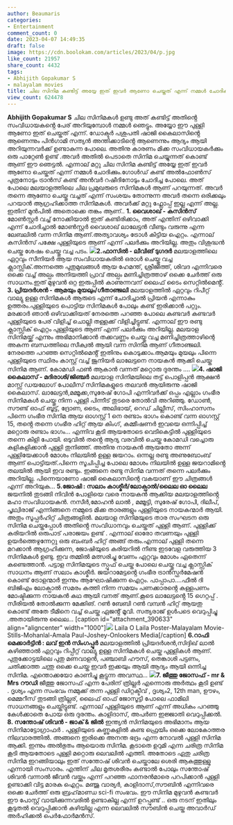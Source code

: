 ```yaml
---
author: Beaumaris
categories:
- Entertainment
comment_count: 0
date: 2023-04-07 14:49:35
draft: false
image: https://cdn.boolokam.com/articles/2023/04/p.jpg
like_count: 21957
share_count: 4432
tags:
- Abhijith Gopakumar S
- malayalam movies
title: ചില സിനിമ കണ്ടിട്ട് അയ്യേ ഇത് ഇവർ ആണോ ചെയ്തത് എന്ന് നമ്മൾ ചോദിക്കും !
view_count: 624478
---
```


**Abhijith Gopakumar S** ചില സിനിമകൾ ഉണ്ടു അത് കണ്ടിട്ട് അതിൻ്റെ സംവിധായകൻ്റെ പേര് അറിയുമ്പോൾ നമ്മൾ ഞെട്ടും. അയ്യോ ഈ പുള്ളി ആണോ ഇത് ചെയ്തത് എന്ന്. ഡോക്ടർ പശുപതി ഷാജി കൈലാസിൻ്റെ ആണെന്നും പിൻഗാമി സത്യൻ അന്തിക്കാടിൻ്റെ ആണെന്നും ആദ്യം ആയി അറിയുന്നവർക്ക് ഉണ്ടാകുന്ന പോലെ. അതിനു കാരണം മിക്ക സംവിധായകർക്കും ഒരു പാറ്റേൺ ഉണ്ട് .അവർ അതിൽ പെടാതെ സിനിമ ചെയ്യുന്നത് കൊണ്ട് ആണ് ഈ ഞെട്ടൽ. എന്നാല് മറ്റു ചില സിനിമ കണ്ടിട്ട് അയ്യേ ഇത് ഇവർ ആണോ ചെയ്തത് എന്ന് നമ്മൾ ചോദിക്കും.ഗോൾഡ് കണ്ട് അൽഫോൺസ് പുത്രനോടും ട്രാൻസ് കണ്ട് അൻവർ റഷീദിനോടും ചോദിച്ച പോലെ. അത് പോലെ മലയാളത്തിലെ ചില പ്രമുഖരുടെ സിനിമകൾ ആണ് പറയുന്നത്. അവർ തന്നെ ആണോ ചെയ്തു വച്ചത് എന്ന് സംശയം തോന്നുന്ന അവർ തന്നെ ഒരിക്കലും പറയാൻ ആഗ്രഹിക്കാത്ത സിനിമകൾ. അവർക്ക് മറ്റു ഫ്ലോപ്പ് ഇല്ല എന്ന് അല്ല. ഇതിന് മുൻപിൽ അതൊക്കെ തങ്കം ആണ്.. **1\. വൈശാഖ് - കസിൻസ്** മോൺസ്റ്റർ വച്ച് നോക്കിയാൽ ഇത് കണ്ടിരിക്കാം, അത് എന്തിന് ഒഴിവാക്കി എന്ന് ചോദിച്ചാൽ മോൺസ്റ്റർ വൈശാഖ് ലാലേട്ടൻ വീണ്ടും വരുന്നു എന്ന ലേബലിൽ വന്ന സിനിമ ആണ്.അത്യാവശ്യം ട്രോൾ കിട്ടിയ ഐറ്റം. എന്നാല് കസിൻസ് പക്ഷേ പുള്ളിയുടെ ആണ് എന്ന് പലർക്കും അറിയില്ല. അതും വിശുദ്ധൻ ചെയ്ത ശേഷം ചെയ്തു വച്ച പടം. **![](https://cdn.boolokam.com/articles/2023/04/p.jpg)2.ഫാസിൽ - ലീവിങ് ടുഗദർ** മലയാളത്തിലെ ഏറ്റവും സീനിയർ ആയ സംവിധായകരിൽ ഒരാൾ ചെയ്തു വച്ച ക്ലാസ്സിക്.അന്നത്തെ പുതുമുഖങ്ങൾ ആയ ഹേമന്ത്, ശ്രീജിത്ത്, ശിവദ എന്നിവരെ ഒക്കെ വച്ച് അല്പം അനിയത്തി പ്രാവ് അല്പം മണിച്ചിത്രത്താഴ്‌ ഒക്കെ ചേർത്ത് ഒരു സാധനം.ഇത് മുഴുവൻ ഒറ്റ ഇരുപ്പിൽ കാണുന്നവന് ലൈഫ് ടൈം സെറ്റിൽമെൻ്റ്. **3\. പ്രിയദർശൻ - ആമയും മുയലും/ഗീതാഞ്ജലി** മലയാളത്തിൽ ഏറ്റവും റിപീറ്റ് വാല്യു ഉള്ള സിനിമകൾ ആരുടെ എന്ന് ചോദിച്ചാൽ പ്രിയൻ എന്നാകും ഉത്തരം.പുള്ളിയുടെ പൊട്ടിയ സിനിമകൾ പോലും കണ്ട് ഇരിക്കാൻ പറ്റും. മരക്കാർ ഞാൻ ഒഴിവാക്കിയത് നേരത്തെ പറഞ്ഞ പോലെ കണ്ടവർ കണ്ടവർ പുള്ളിയുടെ പേര് വിളിച്ച് ചൊല്ലി തള്ളക്ക് വിളിച്ചിട്ടുണ്ട്. എന്നാല് ഈ രണ്ടു ക്ലാസ്സിക് ഐറ്റം പുള്ളിയുടെ ആണ് എന്ന് പലർക്കും അറിയില്ല. മലയാള സിനിമയ്ക്ക് എന്നും അഭിമാനിക്കാൻ തക്കവണ്ണം ചെയ്തു വച്ച മണിച്ചിത്രത്താഴിന്റെ അകന്ന ബന്ധത്തിലെ സീക്വൽ ആയി വന്ന സിനിമ ആണ് ഗീതാഞ്ജലി. നേരത്തെ പറഞ്ഞ സെറ്റിൽമെൻ്റ് ഇതിനും കൊടുക്കാം.ആമയും മുയലും പിന്നെ പുള്ളിയുടെ സ്ഥിരം കാസ്റ്റ് വച്ച് ജൂനിയർ ലാലേട്ടനെ നായകൻ ആക്കി ചെയ്ത സിനിമ ആണ്. കോമഡി ഫൺ ആകാൻ വന്നത് മറ്റൊരു ദുരന്തം .... **![](https://cdn.boolokam.com/articles/2023/04/qdff.webp)4\. ഷാജി കൈലാസ് - മദിരാശി/ജിഞ്ചർ** മലയാള സിനിമയിലെ തട്ട് പൊളിപ്പൻ ആക്ഷൻ മാസ്സ് ഡയലോഗ് പോലീസ് സിനിമകളുടെ തലവൻ ആയിരുന്നു ഷാജി കൈലാസ്. ലാലേട്ടൻ,മമ്മൂക്ക,സുരേഷ് ഗോപി എന്നിവർക്ക് ഒപ്പം എല്ലാം ഗംഭീര സിനിമകൾ ചെയ്തു നിന്ന പുള്ളി പിന്നീട് തുടരെ തോൽവി അറിഞ്ഞു. ഡോൺ, സൗണ്ട് ഓഫ് ബൂട്ട്, ദ്രോണ, ടൈം, അലിഭായ്, റെഡ് ചില്ലീസ്, സിംഹാസനം പിന്നെ ഗംഭീര സിനിമ ആയ ഓഗസ്റ്റ് 1 നെ രണ്ടാം ഭാഗം കൊണ്ട് വന്ന ഓഗസ്റ്റ് 15, തൻ്റെ തന്നെ ഗംഭീര ഹിറ്റ് ആയ കിംഗ്, കമ്മീഷണർ ഇവയെ ഒന്നിപ്പിച്ച് മറ്റൊരു രണ്ടാം ഭാഗം... എന്നിവ കൂടി ആയതോടെ വെടികെട്ടിൽ പുള്ളിയുടെ തന്നെ കിളി പോയി. ഒടുവിൽ തൻ്റെ ആദ്യ വരവിൽ ചെയ്ത കോമഡി വച്ചൊരു കളികളിക്കാൻ പുള്ളി തുനിഞ്ഞ്. അതിനു നായകൻ ആയതോ അന്ന് പുള്ളിയേക്കാൾ മോശം നിലയിൽ ഉള്ള ജയറാം. ഒന്നല്ല രണ്ടു അണുബോംബ് ആണ് പൊട്ടിയത്.പിന്നെ സൂചിപ്പിച്ച പോലെ മോശം നിലയിൽ ഉള്ള ജയറാമിൻ്റെ തലയിൽ ആയി ഇവ രണ്ടും. ഇങ്ങനെ രണ്ടു സിനിമ വന്നത് തന്നെ പലർക്കും അറിയില്ല. പിന്നെയാണോ ഷാജി കൈലാസിന്റെ വകയാണ് ഈ ചിത്രങ്ങൾ എന്ന് അറിയുക... **5.ജോഷി : സലാം കാശ്മീർ/ലോക്പാൽ/ലൈല ഓ ലൈല** ജയനിൽ തുടങ്ങി നിവിൻ പോളിയെ വരെ നായകൻ ആക്കിയ മലയാളത്തിൻ്റെ മഹാ സംവിധായകൻ. നസീർ,മോഹൻ ലാൽ , മമ്മൂട്ടി, സുരേഷ് ഗോപി, ദിലീപ്, പൃഥ്വിരാജ് എന്നിങ്ങനെ നമ്മുടെ മിക്ക താരങ്ങളും പുള്ളിയുടെ നായകന്മാർ ആയി. അതും സൂപ്പർഹിറ്റ് ചിത്രങ്ങളിൽ. മലയാള സിനിമയുടെ താര സംഘടന ഒരു സിനിമ ചെയ്തപ്പോൾ അതിൻ്റെ സംവിധാനവും ചെയ്തത് പുള്ളി ആണ്. പുള്ളിക്ക് കരിയറിൽ ഒരുപാട് പരാജയം ഉണ്ട് . എന്നാല് ഓരോ തവണയും പുള്ളി ഉയർത്തെഴുന്നേറ്റു ഒരു ബംബർ ഹിറ്റ് അങ്ങ് തരും.എന്നാല് പുള്ളി തന്നെ മറക്കാൻ ആഗ്രഹിക്കുന്ന, ജോഷിയുടെ കരിയറിൽ നീണ്ട ഇടവേള വരുത്തിയ 3 സിനിമകൾ ഉണ്ടു. ഇവ തമ്മിൽ മത്സരിച്ചു വേണം ഏറ്റവും മോശം ഏതെന്ന് കണ്ടെത്താൻ. പട്ടാള സിനിമയുടെ സ്പൂഫ് ചെയ്ത പോലെ ചെയ്തു വച്ച ക്ലാസ്സിക് സാധനം ആണ് സലാം കാശ്മീർ. ജയറാമേട്ടൻ്റെ ഗംഭീര ട്രാൻസ്ഫർമേഷൻ കൊണ്ട് ട്രോളന്മാർ ഇന്നും ആഘോഷിക്കുന്ന ഐറ്റം. പാപ്പാപാ....ഫീൽ ദി ബിജിഎം ലോക്പാൽ സമരം കത്തി നിന്ന സമയം പണക്കാരൻ്റെ കള്ളപണം മോഷ്ടിക്കുന്ന നായകൻ കഥ ആയി വനത് ആണ്.കൂടെ ലാലേട്ടൻ്റെ 15 ഗെറ്റപ്പ് . സീരിയൽ തോൽക്കുന്ന മേക്കിങ്. റൺ ബേബി റൺ വമ്പൻ ഹിറ്റ് ആയതു കൊണ്ട് അതേ ടീമിനെ വച്ച് ചെയ്ത ഏജൻ്റ് മൂവി. സത്യരാജ് ഉൾപടെ വെറുപ്പിച്ചു .അതായിരുന്നു ലൈല... [caption id="attachment_390633" align="aligncenter" width="1000"]![](https://cdn.boolokam.com/articles/2023/04/fww.jpg) Laila O Laila Poster-Malayalam Movie-Stills-Mohanlal-Amala Paul-Joshey-Onlookers Media[/caption] **6.റാഫി മെക്കാർട്ടിൻ : ലവ് ഇൻ സിംഗപ്പൂർ** മലയാളത്തിൽ പ്രിയദർശൻ,സിദ്ദിഖ് ലാൽ കഴിഞ്ഞാൽ ഏറ്റവും റിപ്പീറ്റ് വാല്യു ഉള്ള സിനിമകൾ ചെയ്ത പുള്ളികൾ ആണ്. പുതുക്കോട്ടയിലെ പുതു മണവാളൻ, പഞ്ചാബി ഹൗസ്, തെങ്കാശി പട്ടണം, ചതിക്കാത്ത ചന്തു ഒക്കെ ചെയ്ത ഇവർ ഇക്കയും ആയി ആദ്യം ആയി ഒന്നിച്ച സിനിമ. എന്തൊക്കയോ കാണിച്ചു കൂട്ടുന്ന അവസ്ഥ... **![](https://cdn.boolokam.com/articles/2023/04/dwwwwwe.jpg)7\. ജീത്തു ജോസഫ് - mr & Mrs റൗഡി** ജീത്തു ജോസഫ് എന്ന പേരിന് ത്രില്ലർ എന്നൊരു അർത്ഥം കൂടി ഉണ്ട് . ദൃശ്യം എന്ന സംഭവം നമ്മുക്ക് തന്ന പുള്ളി ഡിറ്റക്ടീവ് , ദൃശ്യം2, 12th man, ഊഴം, മെമ്മറീസ് തുടങ്ങി ത്രില്ലര്, ലൈഫ് ഓഫ് ജോസൂട്ടി പോലെ ഫാമിലി സാധനങ്ങളും ചെയ്തിട്ടുണ്ട്. എന്നാല് പുള്ളിയുടെ ആണ് എന്ന് അധികം പറഞ്ഞു കേൾക്കാതെ പോയ ഒരു ദുരന്തം. കാളിദാസ്, അപർണ ഇജ്ജാതി വെറുപ്പിക്കൽ. **8\. സന്തോഷ് ശിവൻ - ജാക് & ജിൽ** ഇന്ത്യൻ സിനിമയുടെ അഭിമാനം ആയ സിനിമാട്ടോഗ്രാഫർ . പുള്ളിയുടെ കണ്ണുകളിൽ കണ്ട ഫ്രെയിം ഒക്കെ ലോകോത്തര നിലവാരത്തിൽ. അങ്ങനെ ഇരിക്കെ അനന്ത ഭദ്രം എന്ന നോവൽ പുള്ളി സിനിമ ആക്കി. ഇന്നും അൽഭുതം ആയൊരു സിനിമ. കൂടാതെ ഉറുമി എന്ന ചരിത്ര സിനിമ കൂടി ആയതോടെ പുള്ളി മറ്റൊരു ലെവലിൽ എത്തി. അതോടെ ഏതു ചരിത്ര സിനിമ ഇറങ്ങിയാലും ഇത് സന്തോഷ് ശിവൻ ചെയ്താലേ ശെരി ആകത്തുള്ളു എന്നായി സംസാരം. എന്തിന് ചില മൃതശരീരം കണ്ടാൽ പോലും സന്തോഷ് ശിവൻ വന്നാൽ ജീവൻ വയ്ക്കും എന്ന് പറഞ്ഞ ഫാനരൻമാരെ പറപിക്കാൻ പുള്ളി ഉണ്ടാക്കി വിട്ട മാരക ഐറ്റം. മഞ്ജു വാര്യർ, കാളിദാസ്,സൗബിൻ എന്നിവരെ ഒക്കെ ചേർത്ത് ഒരു ബ്രഹ്‌മാണ്ഡ sci-fi സംഭവം. ഈ സിനിമ മുഴുവൻ കണ്ടവർ ഈ പോസ്റ്റ് വായിക്കുന്നവരിൽ ഉണ്ടാകില്ല എന്ന് ഉറപ്പുണ്ട് .. ഒരു നടന് ഇതിലും കൂടുതൽ വെറുപ്പിക്കാൻ കഴിയില്ല എന്ന ലെവലിൽ സൗബിൻ ചെയ്ത അവാർഡ് അർഹിക്കൽ പെർഫോർമൻസ്.